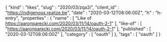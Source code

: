 {
  "kind" : "likes",
  "slug" : "2020/03/zqa2i",
  "client_id" : "https://indigenous.realize.be",
  "date" : "2020-03-12T08:06:00Z",
  "h" : "h-entry",
  "properties" : {
    "name" : [ "Like of https://aaronparecki.com/2020/03/11/14/oauth-2-1" ],
    "like-of" : [ "https://aaronparecki.com/2020/03/11/14/oauth-2-1" ],
    "published" : [ "2020-03-12T08:06:00Z" ],
    "category" : [ "oauth" ]
  },
  "tags" : [ "oauth" ]
}
